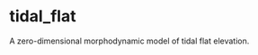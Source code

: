 tidal_flat
==============================

A zero-dimensional morphodynamic model of tidal flat elevation.
